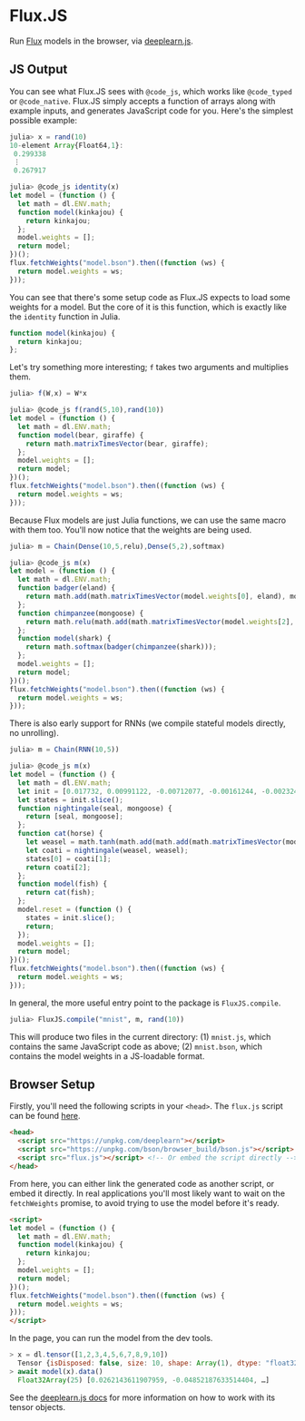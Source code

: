 # Flux.JS

Run [Flux](https://fluxml.github.io/) models in the browser, via
[deeplearn.js](https://deeplearnjs.org/).

## JS Output

You can see what Flux.JS sees with `@code_js`, which works like `@code_typed` or
`@code_native`. Flux.JS simply accepts a function of arrays along with example
inputs, and generates JavaScript code for you. Here's the simplest possible
example:

```js
julia> x = rand(10)
10-element Array{Float64,1}:
 0.299338
 ⋮
 0.267917

julia> @code_js identity(x)
let model = (function () {
  let math = dl.ENV.math;
  function model(kinkajou) {
    return kinkajou;
  };
  model.weights = [];
  return model;
})();
flux.fetchWeights("model.bson").then((function (ws) {
  return model.weights = ws;
}));
```

You can see that there's some setup code as Flux.JS expects to load some weights
for a model. But the core of it is this function, which is exactly like the
`identity` function in Julia.

```js
function model(kinkajou) {
  return kinkajou;
};
```

Let's try something more interesting; `f` takes two arguments and multiplies
them.

```js
julia> f(W,x) = W*x

julia> @code_js f(rand(5,10),rand(10))
let model = (function () {
  let math = dl.ENV.math;
  function model(bear, giraffe) {
    return math.matrixTimesVector(bear, giraffe);
  };
  model.weights = [];
  return model;
})();
flux.fetchWeights("model.bson").then((function (ws) {
  return model.weights = ws;
}));
```

Because Flux models are just Julia functions, we can use the same macro with
them too. You'll now notice that the weights are being used.

```js
julia> m = Chain(Dense(10,5,relu),Dense(5,2),softmax)

julia> @code_js m(x)
let model = (function () {
  let math = dl.ENV.math;
  function badger(eland) {
    return math.add(math.matrixTimesVector(model.weights[0], eland), model.weights[1]);
  };
  function chimpanzee(mongoose) {
    return math.relu(math.add(math.matrixTimesVector(model.weights[2], mongoose), model.weights[3]));
  };
  function model(shark) {
    return math.softmax(badger(chimpanzee(shark)));
  };
  model.weights = [];
  return model;
})();
flux.fetchWeights("model.bson").then((function (ws) {
  return model.weights = ws;
}));
```

There is also early support for RNNs (we compile stateful models directly, no
unrolling).

```js
julia> m = Chain(RNN(10,5))

julia> @code_js m(x)
let model = (function () {
  let math = dl.ENV.math;
  let init = [0.017732, 0.00991122, -0.00712077, -0.00161244, -0.00232475];
  let states = init.slice();
  function nightingale(seal, mongoose) {
    return [seal, mongoose];
  };
  function cat(horse) {
    let weasel = math.tanh(math.add(math.add(math.matrixTimesVector(model.weights[0], horse), math.matrixTimesVector(model.weights[1], states[0])), model.weights[2]));
    let coati = nightingale(weasel, weasel);
    states[0] = coati[1];
    return coati[2];
  };
  function model(fish) {
    return cat(fish);
  };
  model.reset = (function () {
    states = init.slice();
    return;
  });
  model.weights = [];
  return model;
})();
flux.fetchWeights("model.bson").then((function (ws) {
  return model.weights = ws;
}));
```

In general, the more useful entry point to the package is `FluxJS.compile`.

```julia
julia> FluxJS.compile("mnist", m, rand(10))
```

This will produce two files in the current directory: (1) `mnist.js`, which
contains the same JavaScript code as above; (2) `mnist.bson`, which contains the
model weights in a JS-loadable format.

## Browser Setup

Firstly, you'll need the following scripts in your `<head>`. The `flux.js`
script can be found [here](lib/flux.js).

```html
<head>
  <script src="https://unpkg.com/deeplearn"></script>
  <script src="https://unpkg.com/bson/browser_build/bson.js"></script>
  <script src="flux.js"></script> <!-- Or embed the script directly -->
</head>
```

From here, you can either link the generated code as another script, or embed it
directly. In real applications you'll most likely want to wait on the
`fetchWeights` promise, to avoid trying to use the model before it's ready.

```html
<script>
let model = (function () {
  let math = dl.ENV.math;
  function model(kinkajou) {
    return kinkajou;
  };
  model.weights = [];
  return model;
})();
flux.fetchWeights("model.bson").then((function (ws) {
  return model.weights = ws;
}));
</script>
```

In the page, you can run the model from the dev tools.

```js
> x = dl.tensor([1,2,3,4,5,6,7,8,9,10])
  Tensor {isDisposed: false, size: 10, shape: Array(1), dtype: "float32", strides: Array(0), …}
> await model(x).data()
  Float32Array(25) [0.0262143611907959, -0.04852187633514404, …]
```

See the [deeplearn.js docs](https://deeplearnjs.org/docs/api/index.html) for
more information on how to work with its tensor objects.
